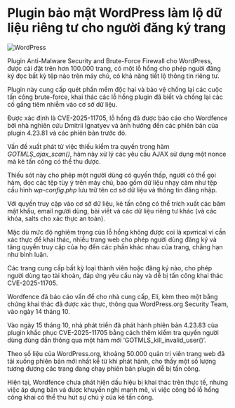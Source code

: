 # Plugin bảo mật WordPress làm lộ dữ liệu riêng tư cho người đăng ký trang

![WordPress](https://www.bleepstatic.com/content/hl-images/2023/12/07/back-2.jpg)

Plugin Anti-Malware Security and Brute-Force Firewall cho WordPress, được cài đặt trên hơn 100.000 trang, có một lỗ hổng cho phép người đăng ký đọc bất kỳ tệp nào trên máy chủ, có khả năng tiết lộ thông tin riêng tư.

Plugin này cung cấp quét phần mềm độc hại và bảo vệ chống lại các cuộc tấn công brute-force, khai thác các lỗ hổng plugin đã biết và chống lại các cố gắng tiêm nhiễm vào cơ sở dữ liệu.

Được xác định là CVE-2025-11705, lỗ hổng đã được báo cáo cho Wordfence bởi nhà nghiên cứu Dmitrii Ignatyev và ảnh hưởng đến các phiên bản của plugin 4.23.81 và các phiên bản trước đó.

Vấn đề xuất phát từ việc thiếu kiểm tra quyền trong hàm _GOTMLS\_ajax\_scan()_, hàm này xử lý các yêu cầu AJAX sử dụng một nonce mà kẻ tấn công có thể thu được.

Thiếu sót này cho phép một người dùng có quyền thấp, người có thể gọi hàm, đọc các tệp tùy ý trên máy chủ, bao gồm dữ liệu nhạy cảm như tệp cấu hình _wp-config.php_ lưu trữ tên cơ sở dữ liệu và thông tin đăng nhập.

Với quyền truy cập vào cơ sở dữ liệu, kẻ tấn công có thể trích xuất các băm mật khẩu, email người dùng, bài viết và các dữ liệu riêng tư khác (và các khóa, salts cho xác thực an toàn).

Mặc dù mức độ nghiêm trọng của lỗ hổng không được coi là критical vì cần xác thực để khai thác, nhiều trang web cho phép người dùng đăng ký và tăng quyền truy cập của họ đến các phần khác nhau của trang, chẳng hạn như bình luận.

Các trang cung cấp bất kỳ loại thành viên hoặc đăng ký nào, cho phép người dùng tạo tài khoản, đáp ứng yêu cầu này và dễ bị tấn công khai thác CVE-2025-11705.

Wordfence đã báo cáo vấn đề cho nhà cung cấp, Eli, kèm theo một bằng chứng khai thác đã được xác thực, thông qua WordPress.org Security Team, vào ngày 14 tháng 10.

Vào ngày 15 tháng 10, nhà phát triển đã phát hành phiên bản 4.23.83 của plugin khắc phục CVE-2025-11705 bằng cách thêm kiểm tra quyền người dùng đúng đắn thông qua một hàm mới ‘GOTMLS\_kill\_invalid\_user()’.

Theo số liệu của WordPress.org, khoảng 50.000 quản trị viên trang web đã tải xuống phiên bản mới nhất kể từ khi phát hành, cho thấy một số lượng tương đương các trang đang chạy phiên bản plugin dễ bị tấn công.

Hiện tại, Wordfence chưa phát hiện dấu hiệu bị khai thác trên thực tế, nhưng việc áp dụng bản vá được khuyến nghị mạnh mẽ, vì việc công bố lỗ hổng công khai có thể thu hút sự chú ý của kẻ tấn công.